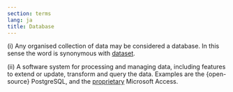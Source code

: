 ```yaml
---
section: terms
lang: ja
title: Database
---
```


(i) Any organised collection of data may be considered a database. In this sense the word is synonymous with [dataset](/glossary/en/terms/dataset/).

(ii) A software system for processing and managing data, including features to extend or update, transform and query the data. Examples are the {open-source} PostgreSQL, and the [proprietary](/glossary/en/terms/proprietary/) Microsoft Access.